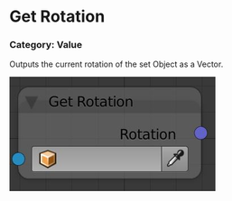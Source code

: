 # Get Rotation

### Category: Value

Outputs the current rotation of the set Object as a Vector.

![](/assets/get-rotation.JPG)

